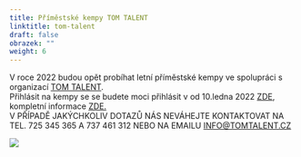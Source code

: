 ```yaml
---
title: Příměstské kempy TOM TALENT
linktitle: tom-talent
draft: false
obrazek: ""
weight: 6
---
```

V roce 2022 budou opět probíhat letní příměstské kempy ve spolupráci s organizací [TOM TALENT](https://www.tomtalent.cz/).\
Přihlásit na kempy se se budete moci přihlásit v od 10.ledna 2022 [ZDE](https://tomtalent.webooker.eu/Courses?semesterID=21541), kompletní informace [ZDE.](https://www.tomtalent.cz/)\
V PŘÍPADĚ JAKÝCHKOLIV DOTAZŮ NÁS NEVÁHEJTE KONTAKTOVAT NA TEL. 725 345 365 A 737 461 312 NEBO NA EMAILU INFO@TOMTALENT.CZ

![](/assets/media/Příměstské%20tábory%20TOM%20TALENT.png)